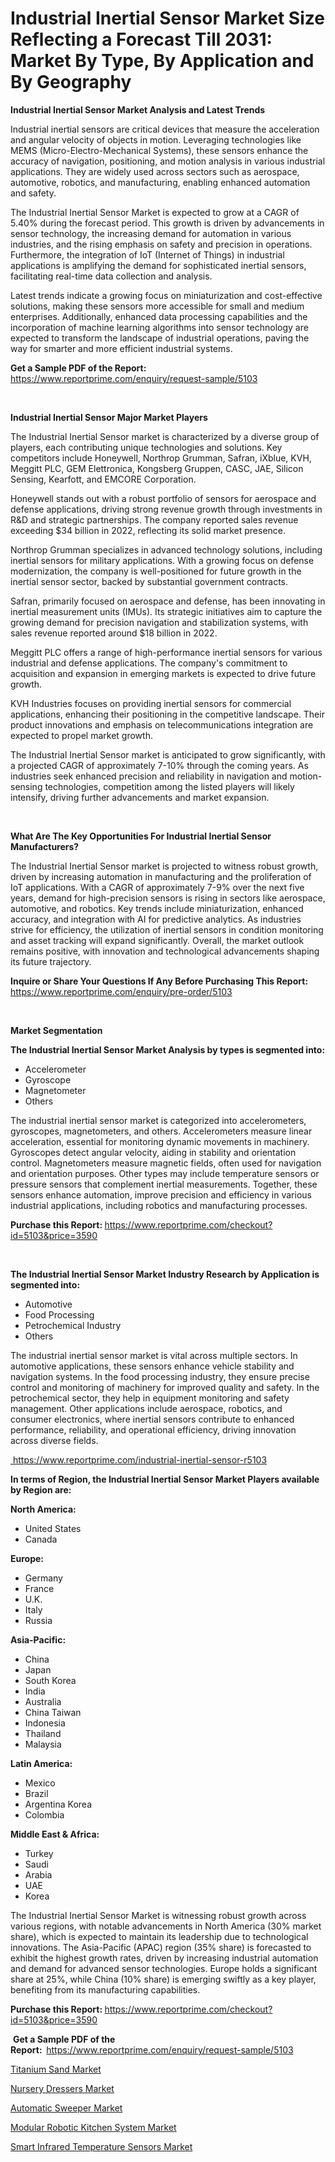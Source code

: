 <p><h1>Industrial Inertial Sensor Market Size Reflecting a Forecast Till 2031: Market By Type, By Application and By Geography</h1></p><p><strong>Industrial Inertial Sensor Market Analysis and Latest Trends</strong></p>
<p><p>Industrial inertial sensors are critical devices that measure the acceleration and angular velocity of objects in motion. Leveraging technologies like MEMS (Micro-Electro-Mechanical Systems), these sensors enhance the accuracy of navigation, positioning, and motion analysis in various industrial applications. They are widely used across sectors such as aerospace, automotive, robotics, and manufacturing, enabling enhanced automation and safety.</p><p>The Industrial Inertial Sensor Market is expected to grow at a CAGR of 5.40% during the forecast period. This growth is driven by advancements in sensor technology, the increasing demand for automation in various industries, and the rising emphasis on safety and precision in operations. Furthermore, the integration of IoT (Internet of Things) in industrial applications is amplifying the demand for sophisticated inertial sensors, facilitating real-time data collection and analysis.</p><p>Latest trends indicate a growing focus on miniaturization and cost-effective solutions, making these sensors more accessible for small and medium enterprises. Additionally, enhanced data processing capabilities and the incorporation of machine learning algorithms into sensor technology are expected to transform the landscape of industrial operations, paving the way for smarter and more efficient industrial systems.</p></p>
<p><strong>Get a Sample PDF of the Report:&nbsp;</strong> <a href="https://www.reportprime.com/enquiry/request-sample/5103">https://www.reportprime.com/enquiry/request-sample/5103</a></p>
<p>&nbsp;</p>
<p><strong>Industrial Inertial Sensor Major Market Players</strong></p>
<p><p>The Industrial Inertial Sensor market is characterized by a diverse group of players, each contributing unique technologies and solutions. Key competitors include Honeywell, Northrop Grumman, Safran, iXblue, KVH, Meggitt PLC, GEM Elettronica, Kongsberg Gruppen, CASC, JAE, Silicon Sensing, Kearfott, and EMCORE Corporation.</p><p>Honeywell stands out with a robust portfolio of sensors for aerospace and defense applications, driving strong revenue growth through investments in R&D and strategic partnerships. The company reported sales revenue exceeding $34 billion in 2022, reflecting its solid market presence.</p><p>Northrop Grumman specializes in advanced technology solutions, including inertial sensors for military applications. With a growing focus on defense modernization, the company is well-positioned for future growth in the inertial sensor sector, backed by substantial government contracts.</p><p>Safran, primarily focused on aerospace and defense, has been innovating in inertial measurement units (IMUs). Its strategic initiatives aim to capture the growing demand for precision navigation and stabilization systems, with sales revenue reported around $18 billion in 2022.</p><p>Meggitt PLC offers a range of high-performance inertial sensors for various industrial and defense applications. The company's commitment to acquisition and expansion in emerging markets is expected to drive future growth.</p><p>KVH Industries focuses on providing inertial sensors for commercial applications, enhancing their positioning in the competitive landscape. Their product innovations and emphasis on telecommunications integration are expected to propel market growth.</p><p>The Industrial Inertial Sensor market is anticipated to grow significantly, with a projected CAGR of approximately 7-10% through the coming years. As industries seek enhanced precision and reliability in navigation and motion-sensing technologies, competition among the listed players will likely intensify, driving further advancements and market expansion.</p></p>
<p>&nbsp;</p>
<p><strong>What Are The Key Opportunities For Industrial Inertial Sensor Manufacturers?</strong></p>
<p><p>The Industrial Inertial Sensor market is projected to witness robust growth, driven by increasing automation in manufacturing and the proliferation of IoT applications. With a CAGR of approximately 7-9% over the next five years, demand for high-precision sensors is rising in sectors like aerospace, automotive, and robotics. Key trends include miniaturization, enhanced accuracy, and integration with AI for predictive analytics. As industries strive for efficiency, the utilization of inertial sensors in condition monitoring and asset tracking will expand significantly. Overall, the market outlook remains positive, with innovation and technological advancements shaping its future trajectory.</p></p>
<p><strong>Inquire or Share Your Questions If Any Before Purchasing This Report:</strong> <a href="https://www.reportprime.com/enquiry/pre-order/5103">https://www.reportprime.com/enquiry/pre-order/5103</a></p>
<p>&nbsp;</p>
<p><strong>Market Segmentation</strong></p>
<p><strong>The Industrial Inertial Sensor Market Analysis by types is segmented into:</strong></p>
<p><ul><li>Accelerometer</li><li>Gyroscope</li><li>Magnetometer</li><li>Others</li></ul></p>
<p><p>The industrial inertial sensor market is categorized into accelerometers, gyroscopes, magnetometers, and others. Accelerometers measure linear acceleration, essential for monitoring dynamic movements in machinery. Gyroscopes detect angular velocity, aiding in stability and orientation control. Magnetometers measure magnetic fields, often used for navigation and orientation purposes. Other types may include temperature sensors or pressure sensors that complement inertial measurements. Together, these sensors enhance automation, improve precision and efficiency in various industrial applications, including robotics and manufacturing processes.</p></p>
<p><strong>Purchase this Report:&nbsp;</strong><a href="https://www.reportprime.com/checkout?id=5103&price=3590">https://www.reportprime.com/checkout?id=5103&price=3590</a></p>
<p>&nbsp;</p>
<p><strong>The Industrial Inertial Sensor Market Industry Research by Application is segmented into:</strong></p>
<p><ul><li>Automotive</li><li>Food Processing</li><li>Petrochemical Industry</li><li>Others</li></ul></p>
<p><p>The industrial inertial sensor market is vital across multiple sectors. In automotive applications, these sensors enhance vehicle stability and navigation systems. In the food processing industry, they ensure precise control and monitoring of machinery for improved quality and safety. In the petrochemical sector, they help in equipment monitoring and safety management. Other applications include aerospace, robotics, and consumer electronics, where inertial sensors contribute to enhanced performance, reliability, and operational efficiency, driving innovation across diverse fields.</p></p>
<p><a href="https://www.reportprime.com/industrial-inertial-sensor-r5103">&nbsp;https://www.reportprime.com/industrial-inertial-sensor-r5103</a></p>
<p><strong>In terms of Region, the Industrial Inertial Sensor Market Players available by Region are:</strong></p>
<p>
    <p> <strong> North America: </strong>
        <ul>
            <li>United States</li>
            <li>Canada</li>
        </ul>
        </p> 
    <p> <strong> Europe: </strong>
        <ul>
            <li>Germany</li>
            <li>France</li>
            <li>U.K.</li>
            <li>Italy</li>
            <li>Russia</li>
        </ul>
        </p> 
    <p> <strong> Asia-Pacific: </strong>
        <ul>
            <li>China</li>
            <li>Japan</li>
            <li>South Korea</li>
            <li>India</li>
            <li>Australia</li>
            <li>China Taiwan</li>
            <li>Indonesia</li>
            <li>Thailand</li>
            <li>Malaysia</li>
        </ul>
        </p> 
    <p> <strong> Latin America: </strong>
        <ul>
            <li>Mexico</li>
            <li>Brazil</li>
            <li>Argentina Korea</li>
            <li>Colombia</li>
        </ul>
        </p> 
    <p> <strong> Middle East & Africa: </strong>
        <ul>
            <li>Turkey</li>
            <li>Saudi</li>
            <li>Arabia</li>
            <li>UAE</li>
            <li>Korea</li>
        </ul>
    </p>
    </p>
<p><p>The Industrial Inertial Sensor Market is witnessing robust growth across various regions, with notable advancements in North America (30% market share), which is expected to maintain its leadership due to technological innovations. The Asia-Pacific (APAC) region (35% share) is forecasted to exhibit the highest growth rates, driven by increasing industrial automation and demand for advanced sensor technologies. Europe holds a significant share at 25%, while China (10% share) is emerging swiftly as a key player, benefiting from its manufacturing capabilities.</p></p>
<p><strong>Purchase this Report: </strong><a href="https://www.reportprime.com/checkout?id=5103&price=3590">https://www.reportprime.com/checkout?id=5103&price=3590</a></p>
<p>&nbsp;<strong>Get a Sample PDF of the Report:&nbsp;&nbsp;</strong><a href="https://www.reportprime.com/enquiry/request-sample/5103">https://www.reportprime.com/enquiry/request-sample/5103</a></p>
<p><strong></strong></p>
<p><p><a href="https://www.linkedin.com/pulse/titanium-sand-market-size-growing-cagr-5-report-covers-analysis-prspc?trackingId=WTC4pD8JRKqO9qxLm%2FVhnQ%3D%3D">Titanium Sand Market</a></p><p><a href="https://issuu.com/reportprime-2/docs/nursery-dressers-market-size-2030.p_9cc8407fef60f0">Nursery Dressers Market</a></p><p><a href="https://www.linkedin.com/pulse/global-perspectives-automatic-sweeper-market-trends-forecast-qvccf?trackingId=A8qmqEu7RSGcQ1BkshHQnA%3D%3D">Automatic Sweeper Market</a></p><p><a href="https://issuu.com/reportprime-2/docs/modular-robotic-kitchen-system-mark_a60aaf18819ff2">Modular Robotic Kitchen System Market</a></p><p><a href="https://github.com/gulaimolin/Market-Research-Report-List-6/blob/main/smart-infrared-temperature-sensors-market.md">Smart Infrared Temperature Sensors Market</a></p></p>